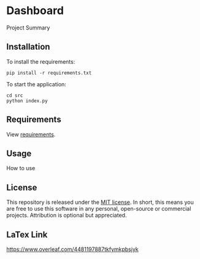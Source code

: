 # Dashboard
Project Summary

## Installation
To install the requirements:
```
pip install -r requirements.txt
```
To start the application:
```
cd src
python index.py
```

## Requirements
View [requirements](requirements.txt).

## Usage
How to use

## License

This repository is released under the [MIT license](https://opensource.org/licenses/MIT). In short, this means you are free to use this software in any personal, open-source or commercial projects. Attribution is optional but appreciated.

## LaTex Link
https://www.overleaf.com/4481197887tkfymkpbsjyk
